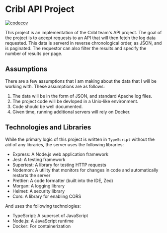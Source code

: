 # Cribl API Project

[![codecov](https://codecov.io/gh/tjeastmond/cribl/graph/badge.svg?token=19SODAW58R)](https://codecov.io/gh/tjeastmond/cribl)

This project is an implementation of the Cribl team's API project. The goal of the project is to accept requests to an API that will then fetch the log data requested. This data is serverd in reverse chronological order, as JSON, and is paginated. The requestor can also filter the results and specify the number of results per page.

## Assumptions

There are a few assumptions that I am making about the data that I will be working with. These assumptions are as follows:

1. The data will be in the form of JSON, and standard Apache log files.
2. The project code will be devloped in a Unix-like environment.
3. Code should be well documented.
4. Given time, running additional servers will rely on Docker.

## Technologies and Libraries

While the primary logic of this project is written in `TypeScript` without the aid of any libraries, the server uses the following libraries:

- Express: A Node.js web application framework
- Jest: A testing framework
- Supertest: A library for testing HTTP requests
- Nodemon: A utility that monitors for changes in code and automatically restarts the server
- Prettier: A code formatter (built into the IDE, Zed)
- Morgan: A logging library
- Helmet: A security library
- Cors: A library for enabling CORS

And uses the following technologies:

- TypeScript: A superset of JavaScript
- Node.js: A JavaScript runtime
- Docker: For containerization
